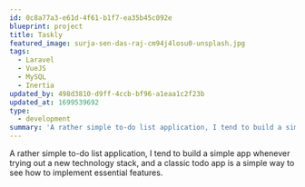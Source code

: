 ```yaml
---
id: 0c8a77a3-e61d-4f61-b1f7-ea35b45c092e
blueprint: project
title: Taskly
featured_image: surja-sen-das-raj-cm94j4losu0-unsplash.jpg
tags:
  - Laravel
  - VueJS
  - MySQL
  - Inertia
updated_by: 498d3810-d9ff-4ccb-bf96-a1eaa1c2f23b
updated_at: 1699539692
type:
  - development
summary: 'A rather simple to-do list application, I tend to build a simple app whenever trying out a new technology stack, and a classic todo app is a simple way to see how to implement essential features.'
---
```

A rather simple to-do list application, I tend to build a simple app whenever trying out a new technology stack, and a classic todo app is a simple way to see how to implement essential features.